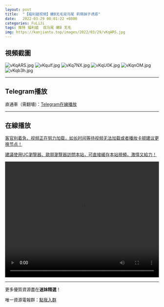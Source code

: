 ```yaml
---
layout: post
title:  "【福利姬视频】嫩B无毛双马尾 莉萌妹子诱惑"
date:   2022-03-29 00:01:22 +0800
categories: FuLiJi
tags: 推特 福利姬  双马尾 嫩B 无毛
img: https://kanjiantu.top/images/2022/03/29/vKqARS.jpg
---
```



## 視頻截圖

![vKqARS.jpg](https://kanjiantu.top/images/2022/03/29/vKqARS.jpg)
![vKqulf.jpg](https://kanjiantu.top/images/2022/03/29/vKqulf.jpg)
![vKq7NX.jpg](https://kanjiantu.top/images/2022/03/29/vKq7NX.jpg)
![vKqU0K.jpg](https://kanjiantu.top/images/2022/03/29/vKqU0K.jpg)
![vKqnOM.jpg](https://kanjiantu.top/images/2022/03/29/vKqnOM.jpg)
![vKqb3h.jpg](https://kanjiantu.top/images/2022/03/29/vKqb3h.jpg)

* * *
## Telegram播放

直通車（需翻墻)：[Telegram在線播放](https://t.me/mimeijingxuan/117)

* * *
## 在線播放
<u>客官别着急，视频正在努力加载，如长时间等待视频无法加载或者播放卡顿建议更换节点！</u>

<u>建議使用UC瀏覽器、歐朋瀏覽器訪問本站，可直接緩存本站視頻，激情又給力！</u>
<center><video src="https://cdn.publer.io/uploads/videos/6246f3c5db2797357edec21f/6c0c9593704a347bd37ee3b60e37a7b0.mp4" width="100%" height="380px" controls="controls"></video></center>


* * *
更多優質資源盡在**迷妹精選**！

唯一資源電報群：[點我入群](https://t.me/mimeijingxuan)


